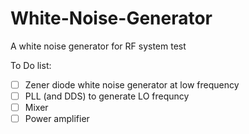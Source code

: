 # White-Noise-Generator
A white noise generator for RF system test

To Do list:
- [ ] Zener diode white noise generator at low frequency
- [ ] PLL (and DDS) to generate LO frequncy
- [ ] Mixer
- [ ] Power amplifier
